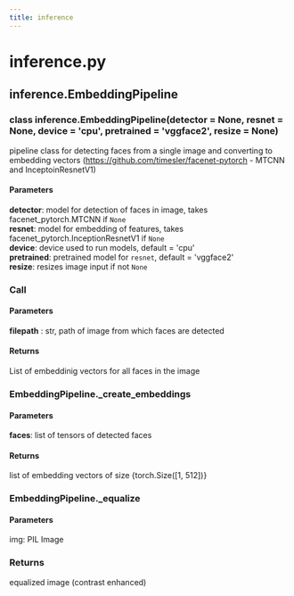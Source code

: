 ```yaml
---
title: inference
---
```


# inference.py

## inference.EmbeddingPipeline
### class inference.EmbeddingPipeline(detector = None, resnet = None, device = 'cpu', pretrained = 'vggface2', resize = None)

pipeline class for detecting faces from a single image and converting to embedding vectors (https://github.com/timesler/facenet-pytorch  - MTCNN and InceptoinResnetV1)

#### Parameters

**detector**: model for detection of faces in image, takes facenet_pytorch.MTCNN if `None`  
**resnet**: model for embedding of features, takes facenet_pytorch.InceptionResnetV1 if `None`  
**device**: device used to run models, default = 'cpu'  
**pretrained**: pretrained model for `resnet`, default = 'vggface2'  
**resize**: resizes image input if not `None`  

### Call

#### Parameters

**filepath** : str, path of image from which faces are detected

#### Returns

List of embeddinig vectors for all faces in the image

### EmbeddingPipeline._create_embeddings

#### Parameters

**faces**: list of tensors of detected faces

#### Returns

list of embedding vectors of size {torch.Size([1, 512])}

### EmbeddingPipeline._equalize

#### Parameters

img: PIL Image

### Returns

equalized image (contrast enhanced)









